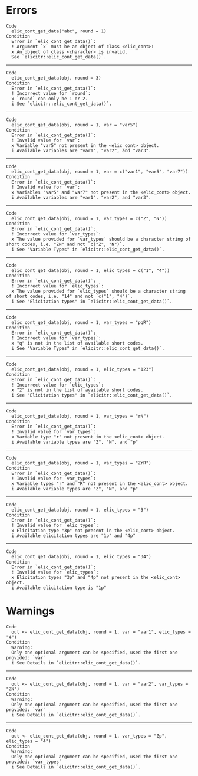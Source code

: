 # Errors

    Code
      elic_cont_get_data("abc", round = 1)
    Condition
      Error in `elic_cont_get_data()`:
      ! Argument `x` must be an object of class <elic_cont>:
      x An object of class <character> is invalid.
      See `elicitr::elic_cont_get_data()`.

---

    Code
      elic_cont_get_data(obj, round = 3)
    Condition
      Error in `elic_cont_get_data()`:
      ! Incorrect value for `round`:
      x `round` can only be 1 or 2.
      i See `elicitr::elic_cont_get_data()`.

---

    Code
      elic_cont_get_data(obj, round = 1, var = "var5")
    Condition
      Error in `elic_cont_get_data()`:
      ! Invalid value for `var`:
      x Variable "var5" not present in the <elic_cont> object.
      i Available variables are "var1", "var2", and "var3".

---

    Code
      elic_cont_get_data(obj, round = 1, var = c("var1", "var5", "var7"))
    Condition
      Error in `elic_cont_get_data()`:
      ! Invalid value for `var`:
      x Variables "var5" and "var7" not present in the <elic_cont> object.
      i Available variables are "var1", "var2", and "var3".

---

    Code
      elic_cont_get_data(obj, round = 1, var_types = c("Z", "N"))
    Condition
      Error in `elic_cont_get_data()`:
      ! Incorrect value for `var_types`:
      x The value provided for `var_types` should be a character string of short codes, i.e. "ZN" and not `c("Z", "N")`.
      i See "Variable Types" in `elicitr::elic_cont_get_data()`.

---

    Code
      elic_cont_get_data(obj, round = 1, elic_types = c("1", "4"))
    Condition
      Error in `elic_cont_get_data()`:
      ! Incorrect value for `elic_types`:
      x The value provided for `elic_types` should be a character string of short codes, i.e. "14" and not `c("1", "4")`.
      i See "Elicitation types" in `elicitr::elic_cont_get_data()`.

---

    Code
      elic_cont_get_data(obj, round = 1, var_types = "pqR")
    Condition
      Error in `elic_cont_get_data()`:
      ! Incorrect value for `var_types`:
      x "q" is not in the list of available short codes.
      i See "Variable Types" in `elicitr::elic_cont_get_data()`.

---

    Code
      elic_cont_get_data(obj, round = 1, elic_types = "123")
    Condition
      Error in `elic_cont_get_data()`:
      ! Incorrect value for `elic_types`:
      x "2" is not in the list of available short codes.
      i See "Elicitation types" in `elicitr::elic_cont_get_data()`.

---

    Code
      elic_cont_get_data(obj, round = 1, var_types = "rN")
    Condition
      Error in `elic_cont_get_data()`:
      ! Invalid value for `var_types`:
      x Variable type "r" not present in the <elic_cont> object.
      i Available variable types are "Z", "N", and "p"

---

    Code
      elic_cont_get_data(obj, round = 1, var_types = "ZrR")
    Condition
      Error in `elic_cont_get_data()`:
      ! Invalid value for `var_types`:
      x Variable types "r" and "R" not present in the <elic_cont> object.
      i Available variable types are "Z", "N", and "p"

---

    Code
      elic_cont_get_data(obj, round = 1, elic_types = "3")
    Condition
      Error in `elic_cont_get_data()`:
      ! Invalid value for `elic_types`:
      x Elicitation type "3p" not present in the <elic_cont> object.
      i Available elicitation types are "1p" and "4p"

---

    Code
      elic_cont_get_data(obj, round = 1, elic_types = "34")
    Condition
      Error in `elic_cont_get_data()`:
      ! Invalid value for `elic_types`:
      x Elicitation types "3p" and "4p" not present in the <elic_cont> object.
      i Available elicitation type is "1p"

# Warnings

    Code
      out <- elic_cont_get_data(obj, round = 1, var = "var1", elic_types = "4")
    Condition
      Warning:
      Only one optional argument can be specified, used the first one provided: `var`
      i See Details in `elicitr::elic_cont_get_data()`.

---

    Code
      out <- elic_cont_get_data(obj, round = 1, var = "var2", var_types = "ZN")
    Condition
      Warning:
      Only one optional argument can be specified, used the first one provided: `var`
      i See Details in `elicitr::elic_cont_get_data()`.

---

    Code
      out <- elic_cont_get_data(obj, round = 1, var_types = "Zp", elic_types = "4")
    Condition
      Warning:
      Only one optional argument can be specified, used the first one provided: `var_types`
      i See Details in `elicitr::elic_cont_get_data()`.

